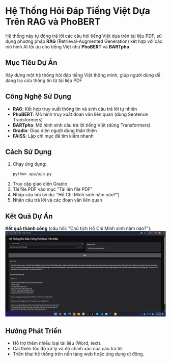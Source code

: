 # Hệ Thống Hỏi Đáp Tiếng Việt Dựa Trên RAG và PhoBERT

Hệ thống này tự động trả lời các câu hỏi tiếng Việt dựa trên tài liệu PDF, sử dụng phương pháp **RAG** (Retrieval-Augmented Generation) kết hợp với các mô hình AI tối ưu cho tiếng Việt như **PhoBERT** và **BARTpho**

## Mục Tiêu Dự Án
Xây dựng một hệ thống hỏi đáp tiếng Việt thông minh, giúp người dùng dễ dàng tra cứu thông tin từ tài liệu PDF

## Công Nghệ Sử Dụng
- **RAG**: Kết hợp truy xuất thông tin và sinh câu trả lời tự nhiên
- **PhoBERT**: Mô hình truy xuất đoạn văn liên quan (dùng Sentence Transformers)
- **BARTpho**: Mô hình sinh câu trả lời tiếng Việt (dùng Transformers)
- **Gradio**: Giao diện người dùng thân thiện
- **FAISS**: Lập chỉ mục để tìm kiếm nhanh

## Cách Sử Dụng
1. Chạy ứng dụng:
   ```bash
   python app/app.py
   ```
2. Truy cập giao diện Gradio
3. Tải file PDF vào mục "Tải lên file PDF"
4. Nhập câu hỏi (ví dụ: "Hồ Chí Minh sinh năm nào?")
5. Nhận câu trả lời và các đoạn văn liên quan

## Kết Quả Dự Án
**Kết quả thành công** (câu hỏi: "Chủ tịch Hồ Chí Minh sinh năm nào?"):
![Kết quả thành công](https://raw.githubusercontent.com/CauNguyen276/RAG-Vietnamese-QA/main/images/result_success.png)

## Hướng Phát Triển
- Hỗ trợ thêm nhiều loại tài liệu (Word, text).
- Cải thiện tốc độ xử lý và độ chính xác của câu trả lời.
- Triển khai hệ thống trên nền tảng web hoặc ứng dụng di động.
